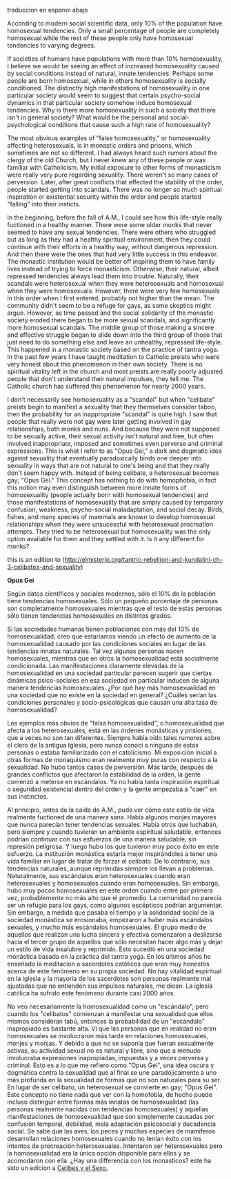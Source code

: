
traduccion en espanol abajo 

According to modern social scientific data, only 10% of the population have homosexual tendencies. Only a small percentage of people are completely homosexual while the rest of these people only have homosexual tendencies to varying degrees.

If societies of humans have populations with more than 10% homosexuality, I believe we would be seeing an effect of increased homosexuality caused by social conditions instead of natural, innate tendencies. Perhaps some people are born homosexual, while in others homosexuality is socially conditioned. The distinctly high manifestations of homosexuality in one particular society would seem to suggest that certain psycho-social dynamics in that particular society somehow induce homosexual tendencies. Why is there more homosexuality in such a society that there isn't in general society? What would be the personal and social-psychological conditions that cause such a high rate of homosexuality?

The most obvious examples of "false homosexuality," or homosexuality affecting heterosexuals, is in monastic orders and prisons, which sometimes are not so different. I had always heard such rumors about the clergy of the old Church, but I never knew any of these people or was familiar with Catholicism. My initial exposure to other forms of monasticism were really very pure regarding sexuality. There weren't so many cases of perversion. Later, after great conflicts that effected the stability of the order, people started getting into scandals. There was no longer so much spiritual inspiration or existential security within the order and people started "falling" into their insticts.

In the beginning, before the fall of A.M., I could see how this life-style really fuctioned in a healthy manner. There were some older monks that never seemed to have any sexual tendencies. There were others who struggled but as long as they had a healthy spiritual environment, then they could continue with their efforts in a healthy way, without dangerous repression. And then there were the ones that had very little success in this endeavor. The monastic institution would be better off inspiring them to have family lives instead of trying to force monasticism. Otherwise, their natural, albeit repressed tendencies always lead them into trouble. Naturally, their scandals were heterosexual when they were heterosexuals and homosexual when they were homosexuals. However, there were very few homosexuals in this order when I first entered, probably not higher than the mean. The community didn't seem to be a refuge for gays, as some skeptics might argue. However, as time passed and the social solidarity of the monastic society eroded there began to be more sexual scandals, and significantly more homosexual scandals. The middle group of those making a sincere and effective struggle began to slide down into the third group of those that just need to do something else and leave an unhealthy, repressed life-style. This happened in a monastic society based on the practice of tantra yoga. In the past few years I have taught meditation to Catholic preists who were very honest about this phenomenon in their own society. There is no spiritual vitality left in the church and most preists are really poorly adjusted people that don't understand their natural impulses, they tell me. The Catholic church has suffered this phenomenon for nearly 2000 years.

I don't necessarily see homosexuality as a "scandal" but when "celibate" preists begin to manifest a sexuality that they themselves consider taboo, then the probability for an inappropriate "scandal" is quite high. I saw that people that really were not gay were later getting involved in gay relationships, both monks and nuns. And because they were not supposed to be sexually active, their sexual activity isn't natural and free, but often involved inappropriate, imposed and sometimes even perverse and criminal expressions. This is what I refer to as "Opus Gei," a dark and dogmatic idea against sexuality that eventually paradoxically binds one deeper into sexuality in ways that are not natural to one's being and that they really don't seem happy with. Instead of being celibate, a heterosexual becomes gay; "Opus Gei." This concept has nothing to do with homophobia, in fact this notion may even distinguish between more innate forms of homosexuality (people actually born with homosexual tendencies) and those manifestations of homosexuality that are simply caused by temporary confusion, weakness, psycho-social maladaptation, and social decay. Birds, fishes, and many species of mammals are known to develop homosexual relationships when they were unsucessful with heterosexual procreation attempts. They tried to be heterosexual but homosexuality was the only option available for them and they settled with it. Is it any different for monks?

this is an edition to (http://elmisterio.org/tantric-rebellion-and-kundalini-ch-3-celibates-and-sexuality)

<strong>Opus Gei</strong>

Según datos científicos y sociales modernos, sólo el 10% de la población tiene tendencias homosexuales. Sólo un pequeño porcentaje de personas son completamente homosexuales mientras que el resto de estas personas sólo tienen tendencias homosexuales en distintos grados.

Si las sociedades humanas tienen poblaciones con más del 10% de homosexualidad, creo que estaríamos viendo un efecto de aumento de la homosexualidad causado por las condiciones sociales en lugar de las tendencias innatas naturales. Tal vez algunas personas nacen homosexuales, mientras que en otros la homosexualidad está socialmente condicionada. Las manifestaciones claramente elevadas de la homosexualidad en una sociedad particular parecen sugerir que ciertas dinámicas psico-sociales en esa sociedad en particular inducen de alguna manera tendencias homosexuales. ¿Por qué hay más homosexualidad en una sociedad que no existe en la sociedad en general? ¿Cuáles serían las condiciones personales y socio-psicológicas que causan una alta tasa de homosexualidad?

Los ejemplos más obvios de "falsa homosexualidad", o homosexualidad que afecta a los heterosexuales, está en las órdenes monásticas y prisiones, que a veces no son tan diferentes. Siempre había oído tales rumores sobre el clero de la antigua Iglesia, pero nunca conocí a ninguna de estas personas o estaba familiarizado con el catolicismo. Mi exposición inicial a otras formas de monaquismo eran realmente muy puras con respecto a la sexualidad. No hubo tantos casos de perversión. Más tarde, después de grandes conflictos que afectaron la estabilidad de la orden, la gente comenzó a meterse en escándalos. Ya no había tanta inspiración espiritual o seguridad existencial dentro del orden y la gente empezaba a "caer" en sus instinctos.

Al principio, antes de la caída de A.M., pude ver cómo este estilo de vida realmente fuctioned de una manera sana. Había algunos monjes mayores que nunca parecían tener tendencias sexuales. Había otros que luchaban, pero siempre y cuando tuvieran un ambiente espiritual saludable, entonces podrían continuar con sus esfuerzos de una manera saludable, sin represión peligrosa. Y luego hubo los que tuvieron muy poco éxito en este esfuerzo. La institución monástica estaría mejor inspirándoles a tener una vida familiar en lugar de tratar de forzar el celibato. De lo contrario, sus tendencias naturales, aunque reprimidas siempre los llevan a problemas. Naturalmente, sus escándalos eran heterosexuales cuando eran heterosexuales y homosexuales cuando eran homosexuales. Sin embargo, hubo muy pocos homosexuales en este orden cuando entré por primera vez, probablemente no más alto que el promedio. La comunidad no parecía ser un refugio para los gays, como algunos escépticos podrían argumentar. Sin embargo, a medida que pasaba el tiempo y la solidaridad social de la sociedad monástica se erosionaba, empezaron a haber más escándalos sexuales, y mucho más escándalos homosexuales. El grupo medio de aquellos que realizan una lucha sincera y efectiva comenzaron a deslizarse hacia el tercer grupo de aquellos que sólo necesitan hacer algo más y dejar un estilo de vida insalubre y reprimido. Esto sucedió en una sociedad monástica basada en la práctica del tantra yoga. En los últimos años he enseñado la meditación a sacerdotes católicos que eran muy honestos acerca de este fenómeno en su propia sociedad. No hay vitalidad espiritual en la iglesia y la mayoría de los sacerdotes son personas realmente mal ajustadas que no entienden sus impulsos naturales, me dicen. La iglesia católica ha sufrido este fenómeno durante casi 2000 años.


No veo necesariamente la homosexualidad como un "escándalo", pero cuando los "celibatos" comienzan a manifestar una sexualidad que ellos mismos consideran tabú, entonces la probabilidad de un "escándalo" inapropiado es bastante alta. Vi que las personas que en realidad no eran homosexuales se involucraron más tarde en relaciones homosexuales, monjes y monjas. Y debido a que no se suponía que fueran sexualmente activas, su actividad sexual no es natural y libre, sino que a menudo involucraba expresiones inapropiadas, impuestas y a veces  perversa y criminal. Esto es a lo que me refiero como "Opus Gei", una idea oscura y dogmática contra la sexualidad que al final se une paradójicamente a uno más profunda en la sexualidad de formas que no son naturales para su ser. En lugar de ser celibato, un heterosexual se convierte en gay; "Opus Gei". Este concepto no tiene nada que ver con la homofobia, de hecho puede incluso distinguir entre formas más innatas de homosexualidad (las personas realmente nacidas con tendencias homosexuales) y aquellas manifestaciones de homosexualidad que son simplemente causadas por confusión temporal, debilidad, mala adaptación psicosocial y decadencia social. Se sabe que las aves, los peces y muchas especies de mamíferos desarrollan relaciones homosexuales cuando no tenían éxito con los intentos de procreación heterosexuales. Intentaron ser heterosexuales pero la homosexualidad era la única opción disponible para ellos y se acomodaron con ella.  ¿Hay una differencia con los monasticos?
este ha sido un edicion a <a href="http://elmisterio.org/la-rebeldia-tantrica-y-el-kundalini-cap-3-los-celibes-y-el-sexo/">Celibes y el Sexo.</a>
